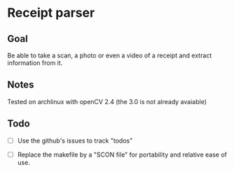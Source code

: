 # Receipt parser

## Goal

Be able to take a scan, a photo or even a video of a receipt and extract 
information from it.

## Notes

Tested on archlinux with openCV 2.4 (the 3.0 is not already avaiable)

## Todo

- [ ] Use the github's issues to track "todos"
- [ ] Replace the makefile by a "SCON file" for portability and relative ease of use.

